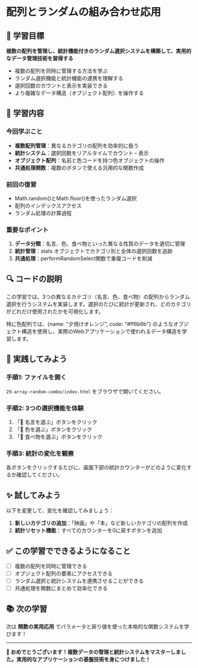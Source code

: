 # 配列とランダムの組み合わせ応用

## 🎯 学習目標

**複数の配列を管理し、統計機能付きのランダム選択システムを構築して、実用的なデータ管理技術を習得する**

- 複数の配列を同時に管理する方法を学ぶ
- ランダム選択機能と統計機能の連携を理解する
- 選択回数のカウントと表示を実装できる
- より複雑なデータ構造（オブジェクト配列）を操作する

## 📝 学習内容

### **今回学ぶこと**
- **複数配列管理**：異なるカテゴリの配列を効率的に扱う
- **統計システム**：選択回数をリアルタイムでカウント・表示
- **オブジェクト配列**：名前と色コードを持つ色オブジェクトの操作
- **共通処理関数**：複数のボタンで使える汎用的な関数作成

### **前回の復習**
- Math.random()とMath.floor()を使ったランダム選択
- 配列のインデックスアクセス
- ランダム処理の計算過程

### **重要なポイント**
1. **データ分類**：名言、色、食べ物といった異なる性質のデータを適切に管理
2. **統計管理**：stats オブジェクトでカテゴリ別と全体の選択回数を追跡
3. **共通処理**：performRandomSelect関数で重複コードを削減

## 🔍 コードの説明

この学習では、3つの異なるカテゴリ（名言、色、食べ物）の配列からランダム選択を行うシステムを実装します。選択のたびに統計が更新され、どのカテゴリがどれだけ使用されたかを可視化します。

特に色配列では、{name: "夕焼けオレンジ", code: "#ff6b6b"} のようなオブジェクト構造を使用し、実際のWebアプリケーションで使われるデータ構造を学習します。

## 🚀 実践してみよう

### **手順1: ファイルを開く**
`29-array-random-combo/index.html` をブラウザで開いてください。

### **手順2: 3つの選択機能を体験**
1. 「💬 名言を選ぶ」ボタンをクリック
2. 「🎨 色を選ぶ」ボタンをクリック
3. 「🍕 食べ物を選ぶ」ボタンをクリック

### **手順3: 統計の変化を観察**
各ボタンをクリックするたびに、画面下部の統計カウンターがどのように変化するか確認してください。

## ✨ 試してみよう

以下を変更して、変化を確認してみましょう：

1. **新しいカテゴリの追加**：「映画」や「本」など新しいカテゴリの配列を作成
2. **統計リセット機能**：すべてのカウンターを0に戻すボタンを追加

## ✅ この学習でできるようになること

- [ ] 複数の配列を同時に管理できる
- [ ] オブジェクト配列の要素にアクセスできる
- [ ] ランダム選択と統計システムを連携させることができる
- [ ] 共通処理を関数にまとめて効率化できる

## 📚 次の学習

次は **関数の実用応用** でパラメータと戻り値を使った本格的な関数システムを学びます！

---

**🎉 おめでとうございます！複数データの管理と統計システムをマスターしました。実用的なアプリケーションの基盤技術を身につけました！**